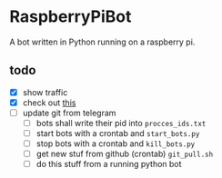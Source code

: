 # RaspberryPiBot
A bot written in Python running on a raspberry pi.

## todo
- [x] show traffic
- [x] check out [this](http://stackoverflow.com/questions/4797050/ddg#11856575)
- [ ] update git from telegram
    - [ ] bots shall write their pid into `procces_ids.txt`
    - [ ] start bots with a crontab and `start_bots.py`
    - [ ] stop bots with a crontab and `kill_bots.py`
    - [ ] get new stuf from github (crontab) `git_pull.sh`
    - [ ] do this stuff from a running python bot
